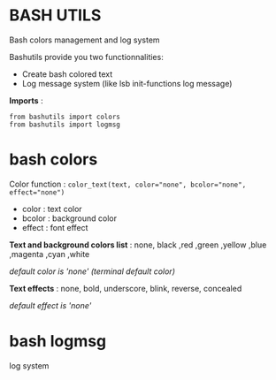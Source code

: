 BASH UTILS
===========
Bash colors management and log system

Bashutils provide you two functionnalities:

* Create bash colored text
* Log message system (like lsb init-functions log message)

**Imports** :

    from bashutils import colors
    from bashutils import logmsg


bash colors
===========

Color function :
```color_text(text, color="none", bcolor="none", effect="none")```

* color : text color
* bcolor : background color
* effect : font effect

**Text and background colors list** : none, black ,red ,green ,yellow ,blue ,magenta ,cyan ,white

*default color is 'none' (terminal default color)*


**Text effects** : none, bold, underscore, blink, reverse, concealed

*default effect is 'none'*

bash logmsg
===========

log system

